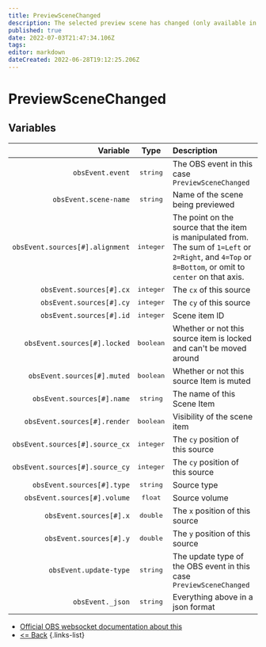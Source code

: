 ```yaml
---
title: PreviewSceneChanged
description: The selected preview scene has changed (only available in Studio Mode).
published: true
date: 2022-07-03T21:47:34.106Z
tags: 
editor: markdown
dateCreated: 2022-06-28T19:12:25.206Z
---
```


# PreviewSceneChanged

## Variables

| Variable | Type | Description |
|---------:|:----:|:------------|
| `obsEvent.event` | <kbd>string</kbd> | The OBS event in this case `PreviewSceneChanged`
| `obsEvent.scene-name` | <kbd>string</kbd> | Name of the scene being previewed
| `obsEvent.sources[#].alignment` | <kbd>integer</kbd> | 	The point on the source that the item is manipulated from. The sum of `1=Left` or `2=Right`, and `4=Top` or `8=Bottom`, or omit to `center` on that axis.
| `obsEvent.sources[#].cx` | <kbd>integer</kbd> | The `cx` of this source
| `obsEvent.sources[#].cy` | <kbd>integer</kbd> | The `cy` of this source
| `obsEvent.sources[#].id` | <kbd>integer</kbd> | Scene item ID
| `obsEvent.sources[#].locked` | <kbd>boolean</kbd> | Whether or not this source item is locked and can't be moved around
| `obsEvent.sources[#].muted` | <kbd>boolean</kbd> | Whether or not this source Item is muted
| `obsEvent.sources[#].name` | <kbd>string</kbd> | The name of this Scene Item
| `obsEvent.sources[#].render` | <kbd>boolean</kbd> | Visibility of the scene item
| `obsEvent.sources[#].source_cx` | <kbd>integer</kbd> | The `cy` position of this source
| `obsEvent.sources[#].source_cy` |	<kbd>integer</kbd> | The `cy` position of this source
| `obsEvent.sources[#].type` | <kbd>string</kbd> | Source type
| `obsEvent.sources[#].volume` | <kbd>float</kbd> | Source volume
| `obsEvent.sources[#].x` | <kbd>double</kbd> | The `x` position of this source
| `obsEvent.sources[#].y` | <kbd>double</kbd> | The `y` position of this source
| `obsEvent.update-type` | <kbd>string</kbd> | The update type of the OBS event in this case `PreviewSceneChanged`
| `obsEvent._json` | <kbd>string</kbd> | Everything above in a json format

* [Official OBS websocket documentation about this](https://github.com/obsproject/obs-websocket/blob/4.x-current/docs/generated/protocol.md#previewscenechanged)
* [<= Back](/en/Broadcasters/OBS/)
{.links-list}